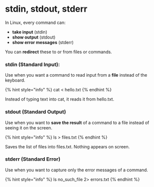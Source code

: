 # stdin, stdout, stderr

In Linux, every command can:

* **take input** (stdin)
* **show output** (stdout)
* **show error messages** (stderr)

You can **redirect** these to or from files or commands.

### **stdin (Standard Input):**

Use when you want a command to read input from a **file** instead of the keyboard.

{% hint style="info" %}
cat < hello.txt&#x20;
{% endhint %}

Instead of typing text into cat, it reads it from hello.txt.

### **stdout (Standard Output)**

Use when you want to **save the result** of a command to a file instead of seeing it on the screen.

{% hint style="info" %}
ls > files.txt
{% endhint %}

Saves the list of files into files.txt. Nothing appears on screen.

### **stderr (Standard Error)**

Use when you want to capture only the error messages of a command.

{% hint style="info" %}
ls no\_such\_file 2> errors.txt
{% endhint %}

